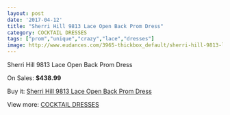 ```yaml
---
layout: post
date: '2017-04-12'
title: "Sherri Hill 9813 Lace Open Back Prom Dress"
category: COCKTAIL DRESSES
tags: ["prom","unique","crazy","lace","dresses"]
image: http://www.eudances.com/3965-thickbox_default/sherri-hill-9813-lace-open-back-prom-dress.jpg
---
```

Sherri Hill 9813 Lace Open Back Prom Dress

On Sales: **$438.99**
<a href="https://www.eudances.com/en/cocktail-dresses/1326-sherri-hill-9813-lace-open-back-prom-dress.html"><amp-img layout="responsive" width="600" height="600" src="//www.eudances.com/3965-thickbox_default/sherri-hill-9813-lace-open-back-prom-dress.jpg" alt="Sherri Hill 9813 Lace Open Back Prom Dress 0" /></a>
<a href="https://www.eudances.com/en/cocktail-dresses/1326-sherri-hill-9813-lace-open-back-prom-dress.html"><amp-img layout="responsive" width="600" height="600" src="//www.eudances.com/3970-thickbox_default/sherri-hill-9813-lace-open-back-prom-dress.jpg" alt="Sherri Hill 9813 Lace Open Back Prom Dress 1" /></a>
<a href="https://www.eudances.com/en/cocktail-dresses/1326-sherri-hill-9813-lace-open-back-prom-dress.html"><amp-img layout="responsive" width="600" height="600" src="//www.eudances.com/3969-thickbox_default/sherri-hill-9813-lace-open-back-prom-dress.jpg" alt="Sherri Hill 9813 Lace Open Back Prom Dress 2" /></a>
<a href="https://www.eudances.com/en/cocktail-dresses/1326-sherri-hill-9813-lace-open-back-prom-dress.html"><amp-img layout="responsive" width="600" height="600" src="//www.eudances.com/3968-thickbox_default/sherri-hill-9813-lace-open-back-prom-dress.jpg" alt="Sherri Hill 9813 Lace Open Back Prom Dress 3" /></a>
<a href="https://www.eudances.com/en/cocktail-dresses/1326-sherri-hill-9813-lace-open-back-prom-dress.html"><amp-img layout="responsive" width="600" height="600" src="//www.eudances.com/3967-thickbox_default/sherri-hill-9813-lace-open-back-prom-dress.jpg" alt="Sherri Hill 9813 Lace Open Back Prom Dress 4" /></a>
<a href="https://www.eudances.com/en/cocktail-dresses/1326-sherri-hill-9813-lace-open-back-prom-dress.html"><amp-img layout="responsive" width="600" height="600" src="//www.eudances.com/3966-thickbox_default/sherri-hill-9813-lace-open-back-prom-dress.jpg" alt="Sherri Hill 9813 Lace Open Back Prom Dress 5" /></a>

Buy it: [Sherri Hill 9813 Lace Open Back Prom Dress](https://www.eudances.com/en/cocktail-dresses/1326-sherri-hill-9813-lace-open-back-prom-dress.html "Sherri Hill 9813 Lace Open Back Prom Dress")

View more: [COCKTAIL DRESSES](https://www.eudances.com/en/14-cocktail-dresses "COCKTAIL DRESSES")